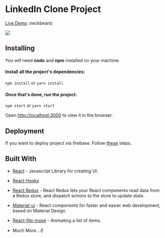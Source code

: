 # LinkedIn Clone Project

[Live Demo](https://linkedin-clone-app-fc849.web.app/)
:neckbeard:

![](https://i.ibb.co/TrTXqYm/LinledIn.png)

## Installing

You will need **node** and **npm** installed on your machine.

#### Install all the project's dependencies:

`npm install` or `yarn install`

#### Once that's done, run the project:

`npm start` or `yarn start`

Open [http://localhost:3000](http://localhost:3000/) to view it in the browser.

## Deployment

If you want to deploy project via firebase. Follow [these](https://firebase.google.com/docs/hosting) steps.

## Built With

- [React](https://reactjs.org/) - Javascript Library for creating UI.

- [React Hooks](https://reactjs.org/docs/hooks-intro.html)

- [React Redux](https://react-redux.js.org/) - React Redux lets your React components read data from a Redux store, and dispatch actions to the store to update state.

- [Material-ui](https://material-ui.com/) - React components for faster and easier web development, based on Material Design.

- [React-flip-move](https://github.com/joshwcomeau/react-flip-move) - Animating a list of items.

- Much More...✌
